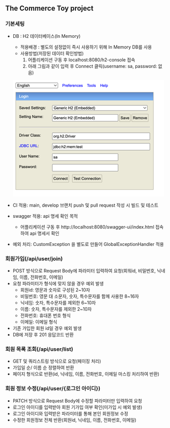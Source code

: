 The Commerce Toy project
----
### 기본세팅
  - DB : H2 데이터베이스(In Memory)
    - 적용배경 : 별도의 설정없이 즉시 사용하기 위해 In Memory DB를 사용
    - 사용방법(저장된 데이터 확인방법)
      1) 어플리케이션 구동 후 localhost:8080/h2-console 접속
      2) 아래 그림과 같이 입력 후 Connect 클릭(username: sa, password: 없음)

    ![img.png](doc%2Fimage%2Fimg.png)
  - CI 적용: main, develop 브랜치 push 및 pull request 작성 시 빌드 및 테스트
  - swagger 적용: api 명세 확인 목적
    - 어플리케이션 구동 후 http://localhost:8080/swagger-ui/index.html 접속하여 api 명세서 확인
  - 예외 처리: CustomException 을 별도로 만들어 GlobalExceptionHandler 적용

### 회원가입(/api/user/join)
  - POST 방식으로 Request Body에 파라미터 입력하여 요청(회워id, 비밀번호, 닉네임, 이름, 전화번호, 이메일)
  - 요청 파라미터가 형식에 맞지 않을 경우 예외 발생
    - 회원id: 영문과 숫자로 구성된 2~10자
    - 비밀번호: 영문 대 소문자, 숫자, 특수문자를 함께 사용한 8~16자
    - 닉네임: 숫자, 특수문자를 제외한 6~10자
    - 이름: 숫자, 특수문자를 제외한 2~10자
    - 전화번호: 휴대폰 번호 형식
    - 이메일: 이메일 형식
  - 기존 가입한 회원 id일 경우 예외 발생
  - DB에 저장 후 201 응답코드 반환

### 회원 목록 조회(/api/user/list)
  - GET 및 쿼리스트링 방식으로 요청(페이징 처리)
  - 가입일 순/ 이름 순 정렬하여 반환
  - 페이지 형식으로 반환(id, 닉네임, 이름, 전화번호, 이메일 마스킹 처리하여 반환)

### 회원 정보 수정(/api/user/{로그인 아이디})
  - PATCH 방식으로 Request Body에 수정할 파라미터만 입력하여 요청
  - 로그인 아이디를 입력받아 회원 기가입 여부 확인(미가입 시 예외 발생)
  - 로그인 아이디와 입력받은 파라미터를 통해 본인 회원정보 수정
  - 수정한 회원정보 전체 반환(회원id, 닉네임, 이름, 전화번호, 이메일)